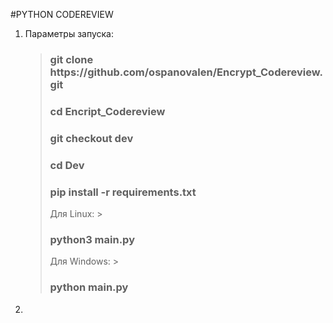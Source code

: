 #PYTHON CODEREVIEW
1. Параметры запуска:
	><h3>git clone https://github.com/ospanovalen/Encrypt_Codereview.git</h3>
	><h3>cd Encript_Codereview</h3>
	><h3>git checkout dev</h3>
	><h3>cd Dev</h3>
	><h3>pip install -r requirements.txt</h3>
	>Для Linux:
	>><h3>python3 main.py</h3>
	>Для Windows:
	>><h3>python main.py</h3>
2. 
